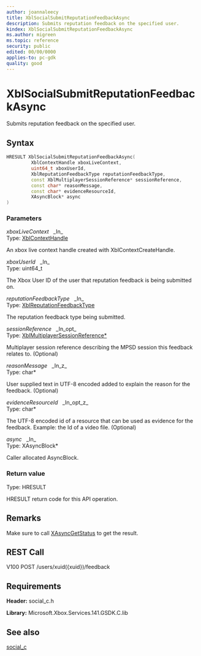 ```yaml
---
author: joannaleecy
title: XblSocialSubmitReputationFeedbackAsync
description: Submits reputation feedback on the specified user.
kindex: XblSocialSubmitReputationFeedbackAsync
ms.author: migreen
ms.topic: reference
security: public
edited: 00/00/0000
applies-to: pc-gdk
quality: good
---
```


# XblSocialSubmitReputationFeedbackAsync  

Submits reputation feedback on the specified user.  

## Syntax  
  
```cpp
HRESULT XblSocialSubmitReputationFeedbackAsync(  
         XblContextHandle xboxLiveContext,  
         uint64_t xboxUserId,  
         XblReputationFeedbackType reputationFeedbackType,  
         const XblMultiplayerSessionReference* sessionReference,  
         const char* reasonMessage,  
         const char* evidenceResourceId,  
         XAsyncBlock* async  
)  
```  
  
### Parameters  
  
*xboxLiveContext* &nbsp;&nbsp;\_In\_  
Type: [XblContextHandle](../../types_c/handles/xblcontexthandle.md)  
  
An xbox live context handle created with XblContextCreateHandle.  
  
*xboxUserId* &nbsp;&nbsp;\_In\_  
Type: uint64_t  
  
The Xbox User ID of the user that reputation feedback is being submitted on.  
  
*reputationFeedbackType* &nbsp;&nbsp;\_In\_  
Type: [XblReputationFeedbackType](../enums/xblreputationfeedbacktype.md)  
  
The reputation feedback type being submitted.  
  
*sessionReference* &nbsp;&nbsp;\_In\_opt\_  
Type: [XblMultiplayerSessionReference*](../../multiplayer_c/structs/xblmultiplayersessionreference.md)  
  
Multiplayer session reference describing the MPSD session this feedback relates to. (Optional)  
  
*reasonMessage* &nbsp;&nbsp;\_In\_z\_  
Type: char*  
  
User supplied text in UTF-8 encoded added to explain the reason for the feedback. (Optional)  
  
*evidenceResourceId* &nbsp;&nbsp;\_In\_opt\_z\_  
Type: char*  
  
The UTF-8 encoded id of a resource that can be used as evidence for the feedback. Example: the Id of a video file. (Optional)  
  
*async* &nbsp;&nbsp;\_In\_  
Type: XAsyncBlock*  
  
Caller allocated AsyncBlock.  
  
  
### Return value  
Type: HRESULT
  
HRESULT return code for this API operation.
  
## Remarks  
  
Make sure to call [XAsyncGetStatus](../../../../system/xasync/functions/xasyncgetstatus.md) to get the result.
  
## REST Call  
  
V100 POST /users/xuid({xuid})/feedback
  
## Requirements  
  
**Header:** social_c.h
  
**Library:** Microsoft.Xbox.Services.141.GSDK.C.lib
  
## See also  
[social_c](../social_c_members.md)  
  
  